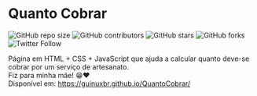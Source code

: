 # Quanto Cobrar

![GitHub repo size](https://img.shields.io/github/repo-size/guinuxbr/QuantoCobrar)
![GitHub contributors](https://img.shields.io/github/contributors/guinuxbr/QuantoCobrar)
![GitHub stars](https://img.shields.io/github/stars/guinuxbr/QuantoCobrar)
![GitHub forks](https://img.shields.io/github/forks/guinuxbr/QuantoCobrar)
![Twitter Follow](https://img.shields.io/twitter/follow/gllmarques?style=social)

Página em HTML + CSS + JavaScript que ajuda a calcular quanto deve-se cobrar por um serviço de artesanato.<br>
Fiz para minha mãe! 😁❤️<br>
Disponível em: https://guinuxbr.github.io/QuantoCobrar/
